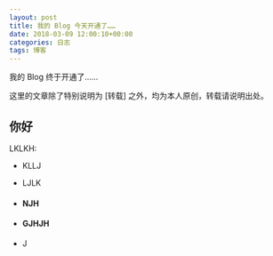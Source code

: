 ```yaml
---
layout: post
title: 我的 Blog 今天开通了……
date: 2018-03-09 12:00:10+00:00
categories: 日志
tags: 博客
---
```


我的 Blog 终于开通了……

这里的文章除了特别说明为 [转载] 之外，均为本人原创，转载请说明出处。



## 你好  

LKLKH:  

+ KLLJ

+ LJLK

+ #### NJH

+ #### GJHJH

+ J